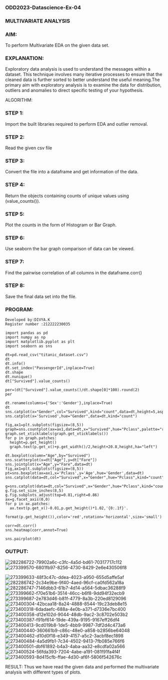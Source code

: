 ### ODD2023-Datascience-Ex-04
### MULTIVARIATE ANALYSIS
### AIM:
To perform Multivariate EDA on the given data set.

### EXPLANATION:
Exploratory data analysis is used to understand the messages within a dataset. This technique involves many iterative processes to ensure that the cleaned data is further sorted to better understand the useful meaning.The primary aim with exploratory analysis is to examine the data for distribution, outliers and anomalies to direct specific testing of your hypothesis.

ALGORITHM:
### STEP 1:
Import the built libraries required to perform EDA and outlier removal.

### STEP 2:
Read the given csv file

### STEP 3:
Convert the file into a dataframe and get information of the data.

### STEP 4:
Return the objects containing counts of unique values using (value_counts()).

### STEP 5:
Plot the counts in the form of Histogram or Bar Graph.

### STEP 6:
Use seaborn the bar graph comparison of data can be viewed.

### STEP 7:
Find the pairwise correlation of all columns in the dataframe.corr()

### STEP 8:
Save the final data set into the file.

### PROGRAM:
```
Developed by:DIVYA.K
Register number :212222230035
```
```
import pandas as pd
import numpy as np
import matplotlib.pyplot as plt
import seaborn as sns

dt=pd.read_csv("titanic_dataset.csv")
dt
dt.info()
dt.set_index("PassengerId",inplace=True)
dt.shape
dt.nunique()
dt["Survived"].value_counts()

per=(dt["Survived"].value_counts()/dt.shape[0]*100).round(2)
per

dt.rename(columns={'Sex':'Gender'},inplace=True)
dt
sns.catplot(x="Gender",col="Survived",kind="count",data=dt,height=5,aspect=.7)
sns.catplot(x='Survived',hue="Gender",data=dt,kind="count")

fig,ax1=plt.subplots(figsize=(8,5))
graph=sns.countplot(ax=ax1,data=dt,x="Survived",hue="Pclass",palette="rainbow")
graph.set_xticklabels(graph.get_xticklabels())
for p in graph.patches:
  height=p.get_height()
  graph.text(p.get_x()+p.get_width()/2,height+20.8,height,ha="left")

dt.boxplot(column="Age",by="Survived")
sns.scatterplot(x=dt["Age"],y=dt["Fare"])
sns.jointplot(x="Age",y="Fare",data=dt)
fig,ax1=plt.subplots(figsize=(8,5))
pt=sns.boxplot(ax=ax1,x='Pclass',y='Age',hue='Gender',data=dt)
sns.catplot(data=dt,col="Survived",x="Gender",hue="Pclass",kind="count")

g=sns.catplot(data=dt,col="Survived",x="Gender",hue="Pclass",kind="count",legend=True)
g.fig.set_size_inches(8,5)
g.fig.subplots_adjust(top=0.81,right=0.86)
ax=g.facet_axis(0,0)
for p in ax.patches:
  ax.text(p.get_x()-0.01,p.get_height()*1.02,'{0:.1f}'.
  format(p.get_height()),color='red',rotation='horizontal',size='small')

corr=dt.corr()
sns.heatmap(corr,annot=True)

sns.pairplot(dt)
```
### OUTPUT:

![282286722-79902a6c-c3fc-4a5d-bd61-70317717c112](https://github.com/divyakumars/ODD2023-Datascience-Ex-04/assets/119393621/655cc890-e455-4e63-adb6-57a8a5241607)
![273399570-6801fb97-8256-4730-8429-2e6e430506f8](https://github.com/divyakumars/ODD2023-Datascience-Ex-04/assets/119393621/2861387a-5d81-4187-89d6-ff71aa56596c)


![273399633-48f3c47c-ddea-4023-a950-655d5affe5af](https://github.com/divyakumars/ODD2023-Datascience-Ex-04/assets/119393621/0d684955-2506-4f46-baca-da7b540c937f)
![282286742-2c34e9be-9f40-4aed-96cf-ca0fd562a18a](https://github.com/divyakumars/ODD2023-Datascience-Ex-04/assets/119393621/77834348-f442-4148-a10c-621a3c9b72a2)
![282286747-7146dbb3-61b7-4d14-a564-5dbac36288f9](https://github.com/divyakumars/ODD2023-Datascience-Ex-04/assets/119393621/d6e84be9-fcf2-4458-bc35-4a9135ebb6fa)
![273399662-f70e51b6-3514-46cc-b6f8-9dd94f32ecb9](https://github.com/divyakumars/ODD2023-Datascience-Ex-04/assets/119393621/8035a32d-a000-43a4-9d3a-31f262071ed7)
![273399687-2e783d46-b81f-4779-8a3b-220ed8129096](https://github.com/divyakumars/ODD2023-Datascience-Ex-04/assets/119393621/6acceb7c-407d-4f01-9536-f257d1c4c543)
![273400304-42bcaa18-8a24-4888-8544-19c23deb8e15](https://github.com/divyakumars/ODD2023-Datascience-Ex-04/assets/119393621/05f2628b-0b39-41b3-a84f-1cf3498dcc21)
![273400318-6dadaefc-688a-4e0b-a371-d7336e7bc400](https://github.com/divyakumars/ODD2023-Datascience-Ex-04/assets/119393621/9b8be4e7-3b03-41c4-be0d-31b271c95779)
![273400358-d12e102d-9044-48db-9ac2-3c8702e503b2](https://github.com/divyakumars/ODD2023-Datascience-Ex-04/assets/119393621/66904ad6-3203-4008-bf7e-7ad1dec93b46)
![273400387-f91bf614-19de-439a-9195-9167eff26df4](https://github.com/divyakumars/ODD2023-Datascience-Ex-04/assets/119393621/9837223c-b6a7-4103-a08d-599d7b8d3fe3)
![273400413-9cd019b8-1de5-4bb9-9987-7df2d4c473a6](https://github.com/divyakumars/ODD2023-Datascience-Ex-04/assets/119393621/fa379897-51ce-4cf1-826c-e25b9339222c)
![273400440-360661b9-c86c-48e0-a858-b2856be64048](https://github.com/divyakumars/ODD2023-Datascience-Ex-04/assets/119393621/01efd6d3-9c24-4473-8e15-d867a9e057a0)
![273400462-d10d0f18-e349-4157-a5c2-3acbf8ec1898](https://github.com/divyakumars/ODD2023-Datascience-Ex-04/assets/119393621/7829cf59-a7ea-4580-9271-53f3b6cfc480)
![273400484-4a5d9fb1-7c34-4502-9413-7fb085e766f6](https://github.com/divyakumars/ODD2023-Datascience-Ex-04/assets/119393621/3e0b63ef-829d-49a9-8233-4cd47a6e17fc)
![273400501-dbf61892-b4a3-4aba-aa32-e8cdfa02a566](https://github.com/divyakumars/ODD2023-Datascience-Ex-04/assets/119393621/15313cd1-e3c3-4b1b-bc82-4a30cfd149e1)
![273400524-56fda393-7204-4abe-a191-081f91fa4f4f](https://github.com/divyakumars/ODD2023-Datascience-Ex-04/assets/119393621/f68978bd-631a-439d-b174-55adfa7f21f9)
![273400593-8d415cfb-ffae-4d30-af6f-5806f542676c](https://github.com/divyakumars/ODD2023-Datascience-Ex-04/assets/119393621/8b42a158-b6b9-45da-a0e5-d406b9a3951e)









RESULT:
Thus we have read the given data and performed the multivariate analysis with different types of plots.
